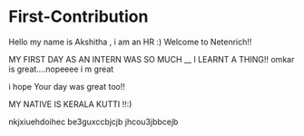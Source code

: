 # First-Contribution
Hello
my name is Akshitha  , i am an HR :)
Welcome to Netenrich!!


MY FIRST DAY AS AN INTERN WAS SO MUCH __ I LEARNT A THING!!
omkar is great....nopeeee   i m great

i hope Your day was great too!!

MY NATIVE IS KERALA KUTTI !!:)

nkjxiuehdoihec be3guxccbjcjb jhcou3jbbcejb
